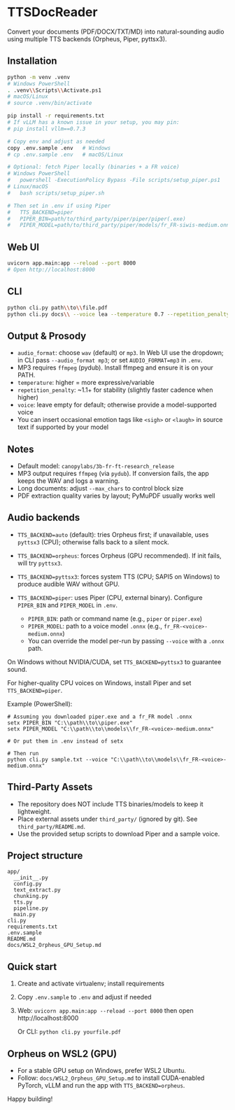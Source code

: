 # TTSDocReader

Convert your documents (PDF/DOCX/TXT/MD) into natural-sounding audio using multiple TTS backends (Orpheus, Piper, pyttsx3).

## Installation

```bash
python -m venv .venv
# Windows PowerShell
. .venv\\Scripts\\Activate.ps1
# macOS/Linux
# source .venv/bin/activate

pip install -r requirements.txt
# If vLLM has a known issue in your setup, you may pin:
# pip install vllm==0.7.3

# Copy env and adjust as needed
copy .env.sample .env   # Windows
# cp .env.sample .env   # macOS/Linux

# Optional: fetch Piper locally (binaries + a FR voice)
# Windows PowerShell
#   powershell -ExecutionPolicy Bypass -File scripts/setup_piper.ps1
# Linux/macOS
#   bash scripts/setup_piper.sh

# Then set in .env if using Piper
#   TTS_BACKEND=piper
#   PIPER_BIN=path/to/third_party/piper/piper/piper(.exe)
#   PIPER_MODEL=path/to/third_party/piper/models/fr_FR-siwis-medium.onnx
```

## Web UI

```bash
uvicorn app.main:app --reload --port 8000
# Open http://localhost:8000
```

## CLI

```bash
python cli.py path\\to\\file.pdf
python cli.py docs\\ --voice lea --temperature 0.7 --repetition_penalty 1.15
```

## Output & Prosody
- `audio_format`: choose `wav` (default) or `mp3`. In Web UI use the dropdown; in CLI pass `--audio_format mp3`; or set `AUDIO_FORMAT=mp3` in `.env`.
- MP3 requires `ffmpeg` (pydub). Install ffmpeg and ensure it is on your PATH.
- `temperature`: higher = more expressive/variable
- `repetition_penalty`: ~1.1+ for stability (slightly faster cadence when higher)
- `voice`: leave empty for default; otherwise provide a model-supported voice
- You can insert occasional emotion tags like `<sigh>` or `<laugh>` in source text if supported by your model

## Notes
- Default model: `canopylabs/3b-fr-ft-research_release`
- MP3 output requires `ffmpeg` (via `pydub`). If conversion fails, the app keeps the WAV and logs a warning.
- Long documents: adjust `--max_chars` to control block size
- PDF extraction quality varies by layout; PyMuPDF usually works well

## Audio backends
- `TTS_BACKEND=auto` (default): tries Orpheus first; if unavailable, uses `pyttsx3` (CPU); otherwise falls back to a silent mock.
- `TTS_BACKEND=orpheus`: forces Orpheus (GPU recommended). If init fails, will try `pyttsx3`.
- `TTS_BACKEND=pyttsx3`: forces system TTS (CPU; SAPI5 on Windows) to produce audible WAV without GPU.

- `TTS_BACKEND=piper`: uses Piper (CPU, external binary). Configure `PIPER_BIN` and `PIPER_MODEL` in `.env`.
  - `PIPER_BIN`: path or command name (e.g., `piper` or `piper.exe`)
  - `PIPER_MODEL`: path to a voice model `.onnx` (e.g., `fr_FR-<voice>-medium.onnx`)
  - You can override the model per-run by passing `--voice` with a `.onnx` path.

On Windows without NVIDIA/CUDA, set `TTS_BACKEND=pyttsx3` to guarantee sound.

For higher-quality CPU voices on Windows, install Piper and set `TTS_BACKEND=piper`.

Example (PowerShell):
```
# Assuming you downloaded piper.exe and a fr_FR model .onnx
setx PIPER_BIN "C:\\path\\to\\piper.exe"
setx PIPER_MODEL "C:\\path\\to\\models\\fr_FR-<voice>-medium.onnx"

# Or put them in .env instead of setx

# Then run
python cli.py sample.txt --voice "C:\\path\\to\\models\\fr_FR-<voice>-medium.onnx"
```

## Third-Party Assets
- The repository does NOT include TTS binaries/models to keep it lightweight.
- Place external assets under `third_party/` (ignored by git). See `third_party/README.md`.
- Use the provided setup scripts to download Piper and a sample voice.

## Project structure
```
app/
  __init__.py
  config.py
  text_extract.py
  chunking.py
  tts.py
  pipeline.py
  main.py
cli.py
requirements.txt
.env.sample
README.md
docs/WSL2_Orpheus_GPU_Setup.md
```

## Quick start
1) Create and activate virtualenv; install requirements
2) Copy `.env.sample` to `.env` and adjust if needed
3) Web: `uvicorn app.main:app --reload --port 8000` then open http://localhost:8000
   
   Or CLI: `python cli.py yourfile.pdf`

## Orpheus on WSL2 (GPU)
- For a stable GPU setup on Windows, prefer WSL2 Ubuntu.
- Follow: `docs/WSL2_Orpheus_GPU_Setup.md` to install CUDA-enabled PyTorch, vLLM and run the app with `TTS_BACKEND=orpheus`.

Happy building!
